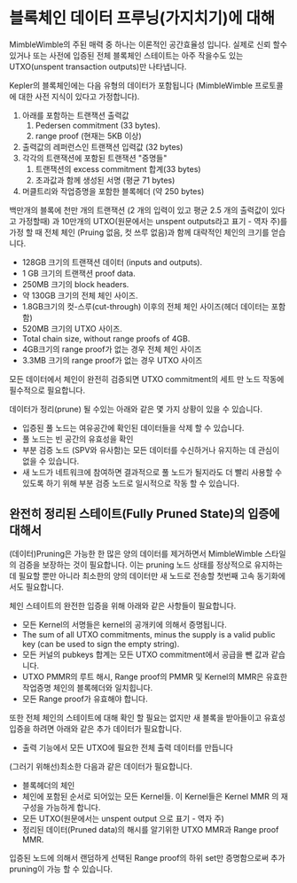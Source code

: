 # 블록체인 데이터 프루닝(가지치기)에 대해

MimbleWimble의 주된 매력 중 하나는 이론적인 공간효율성 입니다. 실제로 신뢰 할수 있거나 또는 사전에 입증된 전체 블록체인 스테이트는 아주 작을수도 있는 UTXO(unspent transaction outputs)만 나타냅니다.

Kepler의 블록체인에는 다음 유형의 데이터가 포함됩니다 (MimbleWimble 프로토콜에 대한 사전 지식이 있다고 가정합니다).

1. 아래를 포함하는 트랜잭션 출력값
   1. Pedersen commitment (33 bytes).
   2. range proof (현재는 5KB 이상)
2. 출력값의 레퍼런스인 트랜잭션 입력값 (32 bytes)
3. 각각의 트랜잭션에 포함된 트랜잭션 "증명들"
    1. 트랜잭션의 excess commitment 합계(33 bytes)
    2. 초과값과 함께 생성된 서명 (평균 71 bytes)
4. 머클트리와 작업증명을 포함한 블록헤더 (약 250 bytes)

백만개의 블록에 천만 개의 트랜잭션 (2 개의 입력이 있고 평균 2.5 개의 출력값이 있다고 가정할때) 과 10만개의 UTXO(원문에서는 unspent outputs라고 표기 - 역자 주)를 가정 할 때 전체 체인 (Pruing 없음, 컷 쓰루 없음)과 함께 대략적인 체인의 크기를 얻습니다.

* 128GB 크기의 트랜잭션 데이터 (inputs and outputs).
* 1 GB 크기의 트랜잭션 proof data.
* 250MB 크기의 block headers.
* 약 130GB 크기의 전체 체인 사이즈.
* 1.8GB크기의 컷-스루(cut-through) 이후의 전체 체인 사이즈(헤더 데이터는 포함함)
* 520MB 크기의 UTXO 사이즈.
* Total chain size, without range proofs of 4GB.
* 4GB크기의 range proof가 없는 경우 전체 체인 사이즈
* 3.3MB 크기의 range proof가 없는 경우 UTXO 사이즈

모든 데이터에서 체인이 완전히 검증되면 UTXO commitment의 세트 만 노드 작동에 필수적으로 필요합니다.

데이터가 정리(prune) 될 수있는 아래와 같은 몇 가지 상황이 있을 수 있습니다.

* 입증된 풀 노드는 여유공간에 확인된 데이터들을 삭제 할 수 있습니다.
* 풀 노드는 빈 공간의 유효성을 확인
* 부분 검증 노드 (SPV와 유사함)는 모든 데이터를 수신하거나 유지하는 데 관심이 없을 수 있습니다.
* 새 노드가 네트워크에 참여하면 결과적으로 풀 노드가 될지라도 더 빨리 사용할 수있도록 하기 위해 부분 검증 노드로 일시적으로 작동 할 수 있습니다.

## 완전히 정리된 스테이트(Fully Pruned State)의 입증에 대해서

(데이터)Pruning은 가능한 한 많은 양의 데이터를 제거하면서 MimbleWimble 스타일의 검증을 보장하는 것이 필요합니다.
이는 pruning 노드 상태를 정상적으로 유지하는 데 필요할 뿐만 아니라 최소한의 양의 데이터만 새 노드로 전송할 첫번째 고속 동기화에서도 필요합니다.

체인 스테이트의 완전한 입증을 위해 아래와 같은 사항들이 필요합니다.

* 모든 Kernel의 서명들은 kernel의 공개키에 의해서 증명됩니다.
* The sum of all UTXO commitments, minus the supply is a valid public key (can
  be used to sign the empty string).
* 모든 커널의 pubkeys 합계는 모든 UTXO commitment에서 공급을 뺀 값과 같습니다.
* UTXO PMMR의 루트 해시, Range proof의 PMMR 및 Kernel의 MMR은 유효한 작업증명 체인의 블록헤더와 일치힙니다.
* 모든 Range proof가 유효해야 합니다.

또한 전체 체인의 스테이트에 대해 확인 할 필요는 없지만 새 블록을 받아들이고 유효성 입증을 하려면 아래와 같은 추가 데이터가 필요합니다.

* 출력 기능에서 모든 UTXO에 필요한 전체 출력 데이터를 만듭니다

(그러기 위해선)최소한 다음과 같은 데이터가 필요합니다.

* 블록헤더의 체인
* 체인에 포함된 순서로 되어있는 모든 Kernel들. 이 Kernel들은 Kernel MMR 의 재구성을 가능하게 합니다.
* 모든 UTXO(원문에서는 unspent output 으로 표기 - 역자 주)
* 정리된 데이터(Pruned data)의 해시를 알기위한 UTXO MMR과 Range proof MMR.

입증된 노드에 의해서 랜덤하게 선택된 Range proof의 하위 set만 증명함으로써 추가 pruning이 가능 할 수 있습니다.